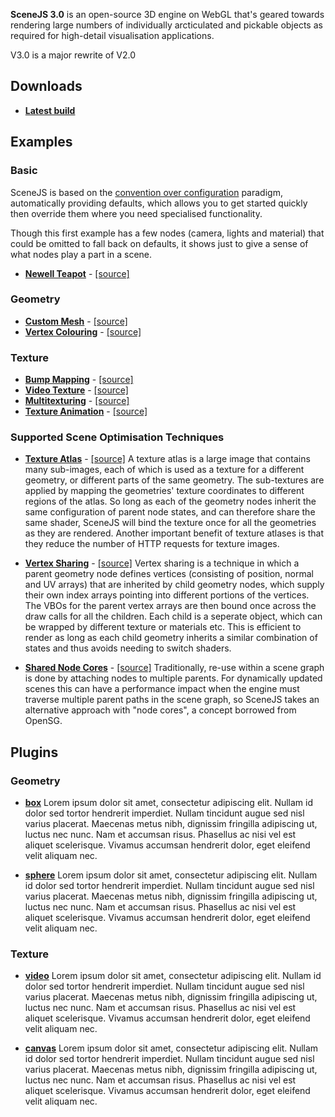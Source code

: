 **SceneJS 3.0** is an open-source 3D engine on WebGL that's geared towards rendering large numbers of individually
arcticulated and pickable objects as required for high-detail visualisation applications.

V3.0 is a major rewrite of V2.0

## Downloads

* **[Latest build](http://xeolabs.github.com/scenejs/build/latest/scenejs.js)**

## Examples

### Basic

SceneJS is based on the [convention over configuration](http://en.wikipedia.org/wiki/Convention_over_configuration)
paradigm, automatically providing defaults, which allows you to get started quickly then
override them where you need specialised functionality.

Though this first example has a few nodes (camera, lights and material) that could be omitted to fall back on defaults,
it shows just to give a sense of what nodes play a part in a scene.

* **[Newell Teapot](http://xeolabs.github.com/scenejs/examples/ex/basic/teapot.html)** - [[source]](examples/ex/basic/teapot.html)

### Geometry

* **[Custom Mesh](http://xeolabs.github.com/scenejs/examples/ex/geometry/geometry-custom.html)** - [[source]](examples/ex/geometry/geometry-custom.html)
* **[Vertex Colouring](http://xeolabs.github.com/scenejs/examples/ex/geometry/geometry-vertex-colors.html)** - [[source]](examples/ex/geometry/geometry-vertex-colors.html)

### Texture

* **[Bump Mapping](http://xeolabs.github.com/scenejs/examples/ex/texture/texture-bump-map.html)** - [[source]](examples/ex/texture/texture-bump-mapp.html)
* **[Video Texture](http://xeolabs.github.com/scenejs/examples/ex/texture/texture-video.html)** - [[source]](examples/ex/texture/texture-video.html)
* **[Multitexturing](http://xeolabs.github.com/scenejs/examples/ex/texture/texture-layers.html)** - [[source]](examples/ex/texture/texture-layers.html)
* **[Texture Animation](http://xeolabs.github.com/scenejs/examples/ex/texture/texture-animation.html)** - [[source]](examples/ex/texture/texture-animation.html)

### Supported Scene Optimisation Techniques

* **[Texture Atlas](http://xeolabs.github.com/scenejs/examples/ex/optimization/texture-atlas.html)** - [[source]](examples/ex/optimization/texture-atlas.html)
 A texture atlas is a large image that contains many sub-images, each of which is used as a texture for a different geometry,
or different parts of the same geometry. The sub-textures are applied by mapping the geometries' texture coordinates to
different regions of the atlas. So long as each of the geometry nodes inherit the same configuration of parent node states,
and can therefore share the same shader, SceneJS will bind the texture once for all the geometries as they are rendered.
Another important benefit of texture atlases is that they reduce the number of HTTP requests for texture images.

* **[Vertex Sharing](http://xeolabs.github.com/scenejs/examples/ex/optimization/geometry-vertex-sharing.html)** - [[source]](examples/ex/optimization/geometry-vertex-sharing.html)
 Vertex sharing is a technique in which a parent geometry node defines vertices (consisting of position, normal and UV arrays)
that are inherited by child geometry nodes, which supply their own index arrays pointing into different portions of the
vertices. The VBOs for the parent vertex arrays are then bound once across the draw calls for all the children. Each child is a seperate object,
which can be wrapped by different texture or materials etc. This is efficient to render as long as each child geometry
inherits a similar combination of states and thus avoids needing to switch shaders.

* **[Shared Node Cores](http://xeolabs.github.com/scenejs/examples/ex/optimization/shared-node-cores.html)** - [[source]](examples/ex/optimization/shared-node-cores.html)
Traditionally, re-use within a scene graph is done by attaching nodes to multiple parents. For dynamically updated
scenes this can have a performance impact when the engine must traverse multiple parent paths in the scene graph,
so SceneJS takes an alternative approach with "node cores", a concept borrowed from OpenSG.


## Plugins

### Geometry

* **[box](http://xeolabs.github.com/scenejs/build/plugins/geometry/box.js)**
Lorem ipsum dolor sit amet, consectetur adipiscing elit. Nullam id dolor sed tortor hendrerit imperdiet. Nullam tincidunt
augue sed nisl varius placerat. Maecenas metus nibh, dignissim fringilla adipiscing ut, luctus nec nunc. Nam et accumsan
risus. Phasellus ac nisi vel est aliquet scelerisque. Vivamus accumsan hendrerit dolor, eget eleifend velit aliquam nec.

* **[sphere](http://xeolabs.github.com/scenejs/build/plugins/geometry/sphere.js)**
Lorem ipsum dolor sit amet, consectetur adipiscing elit. Nullam id dolor sed tortor hendrerit imperdiet. Nullam tincidunt
augue sed nisl varius placerat. Maecenas metus nibh, dignissim fringilla adipiscing ut, luctus nec nunc. Nam et accumsan
risus. Phasellus ac nisi vel est aliquet scelerisque. Vivamus accumsan hendrerit dolor, eget eleifend velit aliquam nec.


### Texture

* **[video](build/plugins/geometry/box.js)**
Lorem ipsum dolor sit amet, consectetur adipiscing elit. Nullam id dolor sed tortor hendrerit imperdiet. Nullam tincidunt
augue sed nisl varius placerat. Maecenas metus nibh, dignissim fringilla adipiscing ut, luctus nec nunc. Nam et accumsan
risus. Phasellus ac nisi vel est aliquet scelerisque. Vivamus accumsan hendrerit dolor, eget eleifend velit aliquam nec.

* **[canvas](build/plugins/geometry/sphere.js)**
Lorem ipsum dolor sit amet, consectetur adipiscing elit. Nullam id dolor sed tortor hendrerit imperdiet. Nullam tincidunt
augue sed nisl varius placerat. Maecenas metus nibh, dignissim fringilla adipiscing ut, luctus nec nunc. Nam et accumsan
risus. Phasellus ac nisi vel est aliquet scelerisque. Vivamus accumsan hendrerit dolor, eget eleifend velit aliquam nec.


